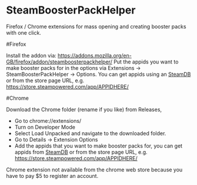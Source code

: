 # SteamBoosterPackHelper
Firefox / Chrome extensions for mass opening and creating booster packs with one click.



#Firefox

Install the addon via: https://addons.mozilla.org/en-GB/firefox/addon/steamboosterpackhelper/
Put the appids you want to make booster packs for in the options via Extensions -> SteamBoosterPackHelper -> Options.
You can get appids using an [SteamDB](https://steamdb.info/) or from the store page URL, e.g. https://store.steampowered.com/app/APPIDHERE/


#Chrome

Download the Chrome folder (rename if you like) from Releases, 
* Go to chrome://extensions/
* Turn on Developer Mode
* Select Load Unpacked and navigate to the downloaded folder.
* Go to Details -> Extension Options
* Add the appids that you want to make booster packs for, you can get appids from  [SteamDB](https://steamdb.info/) or from the store page URL, e.g. https://store.steampowered.com/app/APPIDHERE/

Chrome extension not available from the chrome web store because you have to pay $5 to register an account.
